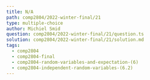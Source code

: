 ```yaml
---
title: N/A
path: comp2804/2022-winter-final/21
type: multiple-choice
author: Michiel Smid
question: comp2804/2022-winter-final/21/question.ts
solution: comp2804/2022-winter-final/21/solution.md
tags:
  - comp2804
  - comp2804-final
  - comp2804-random-variables-and-expectation-(6)
  - comp2804-independent-random-variables-(6.2)
---
```

